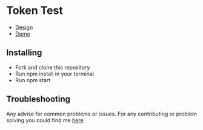 # Token Test
   - [Design](https://www.figma.com/file/BYKmsglW8pUgzm3ZV5W3gi/Web-Frontend-Test-Taks?node-id=0%3A1)
   - [Demo](https://aldmpr.github.io/token_test/)

## Installing

   - Fork and clone this repository
   - Run npm install in your terminal
   - Run npm start

## Troubleshooting

Any advise for common problems or issues. For any contributing or problem solving you could find me [here](https://t.me/prokopovich)
